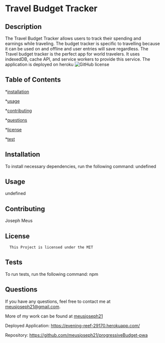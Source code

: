 # Travel Budget Tracker

  ## Description

  The Travel Budget Tracker allows users to track their spending and earnings while traveling. The budget tracker is specific to travelling because it can be used on and offline and user entries will save regardless. The Travel budget tracker is the perfect app for world travelers. It uses indexedDB, cache API, and service workers to provide this service. The application is deployed on heroku
  ![GitHub license](https://img.shields.io/badge/license-MIT-blue.svg)

  ## Table of Contents

  *[installation](#installation)

  *[usage](#usage)

  *[contributing](#contributing)

  *[questions](#questions)

  *[license](#license)

  *[test](#test)

  ## Installation

  To install necessary dependencies, run the following command: undefined

  ## Usage

  undefined

  ## Contributing 
  Joseph Meus

  ## License
    
      This Project is licensed under the MIT

  ## Tests 

  To run tests, run the following command:
  npm

  ## Questions 

  If you have any questions, feel free to contact me at meusjoseph21@gmail.com. 

  More of my work can be found at [meusjoseph21](https://github/com/meusjoseph21)



Deployed Application: https://evening-reef-29170.herokuapp.com/

Repository: https://github.com/meusjoseph21/progressiveBudget-pwa